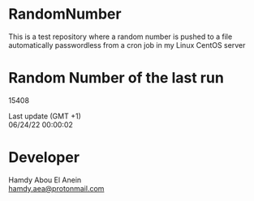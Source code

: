 # RandomNumber    
This is a test repository where a random number is pushed to a file automatically passwordless from a cron job in my Linux CentOS server    
# Random Number of the last run   
15408
      
Last update (GMT +1)    
06/24/22 00:00:02
# Developer    
Hamdy Abou El Anein   
hamdy.aea@protonmail.com

